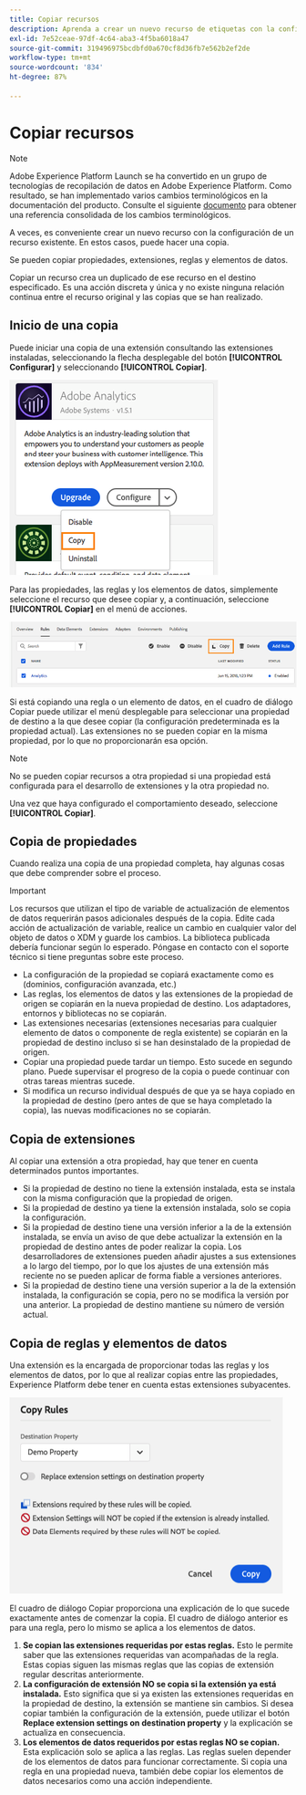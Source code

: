 ```yaml
---
title: Copiar recursos
description: Aprenda a crear un nuevo recurso de etiquetas con la configuración de un recurso de etiquetas existente en Adobe Experience Platform.
exl-id: 7e52ceae-97df-4c64-aba3-4f5ba6018a47
source-git-commit: 319496975bcdbfd0a670cf8d36fb7e562b2ef2de
workflow-type: tm+mt
source-wordcount: '834'
ht-degree: 87%

---
```


# Copiar recursos

>[!NOTE]
>
>Adobe Experience Platform Launch se ha convertido en un grupo de tecnologías de recopilación de datos en Adobe Experience Platform. Como resultado, se han implementado varios cambios terminológicos en la documentación del producto. Consulte el siguiente [documento](../../term-updates.md) para obtener una referencia consolidada de los cambios terminológicos.

A veces, es conveniente crear un nuevo recurso con la configuración de un recurso existente. En estos casos, puede hacer una copia.

Se pueden copiar propiedades, extensiones, reglas y elementos de datos.

Copiar un recurso crea un duplicado de ese recurso en el destino especificado. Es una acción discreta y única y no existe ninguna relación continua entre el recurso original y las copias que se han realizado.

## Inicio de una copia

Puede iniciar una copia de una extensión consultando las extensiones instaladas, seleccionando la flecha desplegable del botón **[!UICONTROL Configurar]** y seleccionando **[!UICONTROL Copiar]**.

![Copia de la extensión de Analytics](../../images/copy-initiate-extension.png)

Para las propiedades, las reglas y los elementos de datos, simplemente seleccione el recurso que desee copiar y, a continuación, seleccione **[!UICONTROL Copiar]** en el menú de acciones.

![Copia de mi regla de Analytics](../../images/copy-initiate-rule.png)

Si está copiando una regla o un elemento de datos, en el cuadro de diálogo Copiar puede utilizar el menú desplegable para seleccionar una propiedad de destino a la que desee copiar (la configuración predeterminada es la propiedad actual). Las extensiones no se pueden copiar en la misma propiedad, por lo que no proporcionarán esa opción.

>[!NOTE]
>
>No se pueden copiar recursos a otra propiedad si una propiedad está configurada para el desarrollo de extensiones y la otra propiedad no.

Una vez que haya configurado el comportamiento deseado, seleccione **[!UICONTROL Copiar]**.

## Copia de propiedades

Cuando realiza una copia de una propiedad completa, hay algunas cosas que debe comprender sobre el proceso.

>[!IMPORTANT]
>
>Los recursos que utilizan el tipo de variable de actualización de elementos de datos requerirán pasos adicionales después de la copia. Edite cada acción de actualización de variable, realice un cambio en cualquier valor del objeto de datos o XDM y guarde los cambios. La biblioteca publicada debería funcionar según lo esperado. Póngase en contacto con el soporte técnico si tiene preguntas sobre este proceso.

* La configuración de la propiedad se copiará exactamente como es (dominios, configuración avanzada, etc.)
* Las reglas, los elementos de datos y las extensiones de la propiedad de origen se copiarán en la nueva propiedad de destino. Los adaptadores, entornos y bibliotecas no se copiarán.
* Las extensiones necesarias (extensiones necesarias para cualquier elemento de datos o componente de regla existente) se copiarán en la propiedad de destino incluso si se han desinstalado de la propiedad de origen.
* Copiar una propiedad puede tardar un tiempo. Esto sucede en segundo plano. Puede supervisar el progreso de la copia o puede continuar con otras tareas mientras sucede.
* Si modifica un recurso individual después de que ya se haya copiado en la propiedad de destino (pero antes de que se haya completado la copia), las nuevas modificaciones no se copiarán.

## Copia de extensiones

Al copiar una extensión a otra propiedad, hay que tener en cuenta determinados puntos importantes.

* Si la propiedad de destino no tiene la extensión instalada, esta se instala con la misma configuración que la propiedad de origen.
* Si la propiedad de destino ya tiene la extensión instalada, solo se copia la configuración.
* Si la propiedad de destino tiene una versión inferior a la de la extensión instalada, se envía un aviso de que debe actualizar la extensión en la propiedad de destino antes de poder realizar la copia. Los desarrolladores de extensiones pueden añadir ajustes a sus extensiones a lo largo del tiempo, por lo que los ajustes de una extensión más reciente no se pueden aplicar de forma fiable a versiones anteriores.
* Si la propiedad de destino tiene una versión superior a la de la extensión instalada, la configuración se copia, pero no se modifica la versión por una anterior. La propiedad de destino mantiene su número de versión actual.

## Copia de reglas y elementos de datos

Una extensión es la encargada de proporcionar todas las reglas y los elementos de datos, por lo que al realizar copias entre las propiedades, Experience Platform debe tener en cuenta estas extensiones subyacentes.

![Copia de una regla a mi propiedad de muestra](../../images/copy-rules-dialog1.png)

El cuadro de diálogo Copiar proporciona una explicación de lo que sucede exactamente antes de comenzar la copia. El cuadro de diálogo anterior es para una regla, pero lo mismo se aplica a los elementos de datos.

1. **Se copian las extensiones requeridas por estas reglas.** Esto le permite saber que las extensiones requeridas van acompañadas de la regla. Estas copias siguen las mismas reglas que las copias de extensión regular descritas anteriormente.
1. **La configuración de extensión NO se copia si la extensión ya está instalada.** Esto significa que si ya existen las extensiones requeridas en la propiedad de destino, la extensión se mantiene sin cambios. Si desea copiar también la configuración de la extensión, puede utilizar el botón **Replace extension settings on destination property** y la explicación se actualiza en consecuencia.
1. **Los elementos de datos requeridos por estas reglas NO se copian.** Esta explicación solo se aplica a las reglas. Las reglas suelen depender de los elementos de datos para funcionar correctamente. Si copia una regla en una propiedad nueva, también debe copiar los elementos de datos necesarios como una acción independiente.
